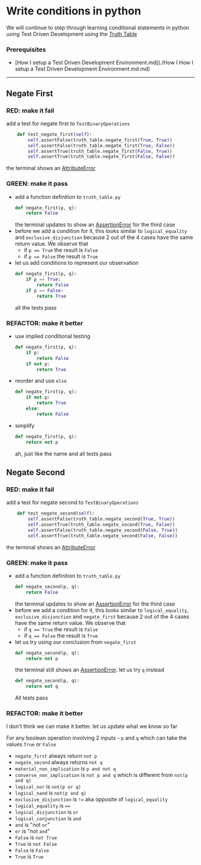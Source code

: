 # Write conditions in python

We will continue to step through learning conditional statements in python using Test Driven Development using the [Truth Table](https://en.wikipedia.org/wiki/Truth_table)

### Prerequisites

- [How I setup a Test Driven Development Environment.md](./How I How I setup a Test Driven Development Environment.md.md)

---

## Negate First

### RED: make it fail

add a test for negate first to `TestBinaryOperations`

```python
    def test_negate_first(self):
        self.assertFalse(truth_table.negate_first(True, True))
        self.assertFalse(truth_table.negate_first(True, False))
        self.assertTrue(truth_table.negate_first(False, True))
        self.assertTrue(truth_table.negate_first(False, False))
```

the terminal shows an [AttributeError](./ATTRIBUTE_ERROR.md)

### GREEN: make it pass

- add a function definition to `truth_table.py`
    ```python
    def negate_first(p, q):
        return False
    ```
    the terminal updates to show an [AssertionError](./ASSERTION_ERROR.md) for the third case
- before we add a condition for it, this looks similar to `logical_equality` and `exclusive_disjunction` because 2 out of the 4 cases have the same return value. We observe that
    - if `p == True` the result is `False`
    - if `p == False` the result is `True`
- let us add conditions to represent our observation
    ```python
    def negate_first(p, q):
        if p == True:
            return False
        if p == False:
            return True
    ```
    all the tests pass

### REFACTOR: make it better

- use implied conditional testing
    ```python
    def negate_first(p, q):
        if p:
            return False
        if not p:
            return True
    ```
- reorder and use `else`
    ```python
    def negate_first(p, q):
        if not p:
            return True
        else:
            return False
    ```
- simplify
    ```python
    def negate_first(p, q):
        return not p
    ```
    ah, just like the name and all tests pass

## Negate Second

### RED: make it fail

add a test for negate second to `TestBinaryOperations`

```python
    def test_negate_second(self):
        self.assertFalse(truth_table.negate_second(True, True))
        self.assertTrue(truth_table.negate_second(True, False))
        self.assertFalse(truth_table.negate_second(False, True))
        self.assertTrue(truth_table.negate_second(False, False))
```

the terminal shows an [AttributeError](./ATTRIBUTE_ERROR.md)

### GREEN: make it pass

- add a function definition to `truth_table.py`
    ```python
    def negate_second(p, q):
        return False
    ```
    the terminal updates to show an [AssertionError](./ASSERTION_ERROR.md) for the third case
- before we add a condition for it, this looks similar to `logical_equality`, `exclusive_disjunction` and `negate_first` because 2 out of the 4 cases have the same return value. We observe that
    - if `q == True` the result is `False`
    - if `q == False` the result is `True`
- let us try using our conclusion from `negate_first`
    ```python
    def negate_second(p, q):
        return not p
    ```
    the terminal still shows an [AssertionError](./ASSERTION_ERROR.md). let us try `q` instead
    ```python
    def negate_second(p, q):
        return not q
    ```
    All tests pass

### REFACTOR: make it better

I don't think we can make it better. let us update what we know so far

For any boolean operation involving 2 inputs - `p` and `q` which can take the values `True` or `False`
- `negate_first` always return `not p`
- `negate_second` always returns `not q`
- `material_non_implication` is `p and not q`
- `converse_non_implication` is `not p and q` which is different from `not(p and q)`
- `logical_nor` is `not(p or q)`
- `logical_nand` is `not(p and q)`
- `exclusive_disjunction` is `!=` aka opposite of `logical_equality`
- `logical_equality` is `==`
- `logical_disjunction` is `or`
- `logical_conjunction` is `and`
- `and` is "not `or`"
- `or` is "not `and`"
- `False` is `not True`
- `True` is `not False`
- `False` is `False`
- `True` is `True`